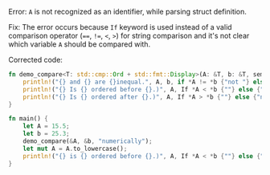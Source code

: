 Error: `A` is not recognized as an identifier, while parsing struct definition.

Fix: The error occurs because `If` keyword is used instead of a valid comparison operator (`==`, `!=`, `<`, `>`) for string comparison and it's not clear which variable `A` should be compared with. 

Corrected code:
```rust
fn demo_compare<T: std::cmp::Ord + std::fmt::Display>(A: &T, b: &T, semantically: &'static str) {
    println!("{} and {} are {}inequal.", A, b, if *A != *b {"not "} else {""});
    println!("{} Is {} ordered before {}.)", A, If *A < *b {""} else {"not "}, b);
    println!("{} Is {} ordered after {}.)", A, If *A > *b {""} else {"not "}, b);
}

fn main() {
    let A = 15.5;
    let b = 25.3;
    demo_compare(&A, &b, "numerically");
    let mut A = A.to_lowercase();
    println!("{} is {} ordered before {}.)", A, If *A < *b {""} else {"not "}, b);
}
```
